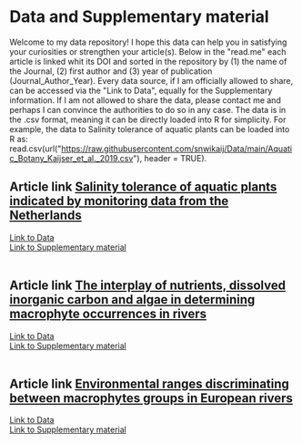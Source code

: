 # Data and Supplementary material<br />
Welcome to my data repository! I hope this data can help you in satisfying your curiosities or strengthen your article(s). Below in the "read.me" each article is linked whit its DOI and sorted in the repository by (1) the name of the Journal, (2) first author and (3) year of publication (Journal_Author_Year). Every data source, if I am officially allowed to share, can be accessed via the "Link to Data", equally for the Supplementary information. If I am not allowed to share the data, please contact me and perhaps I can convince the authorities to do so in any case. The data is in the .csv format, meaning it can be directly loaded into R for simplicity. For example, the data to Salinity tolerance of aquatic plants can be loaded into R as: read.csv(url("https://raw.githubusercontent.com/snwikaij/Data/main/Aquatic_Botany_Kaijser_et_al._2019.csv"), header = TRUE). <br /> 

## Article link [Salinity tolerance of aquatic plants indicated by monitoring data from the Netherlands](https://doi.org/10.1016/j.aquabot.2019.103129)<br />
[Link to Data](https://github.com/snwikaij/Data/blob/main/Aquatic_Botany_Kaijser_et_al._2019.csv)<br />
[Link to Supplementary material](https://github.com/snwikaij/Data/blob/main/Aquatic_Botany_Kaijser_et_al._2019_Supplementary_information.docx)<br />
<br />

## Article link [The interplay of nutrients, dissolved inorganic carbon and algae in determining macrophyte occurrences in rivers](https://doi.org/10.1016/j.scitotenv.2021.146728)<br />
[Link to Data](https://github.com/snwikaij/Data/blob/main/STOTEN_Kaijser_et_al._2021_macrophytes.csv)<br />
[Link to Supplementary material](https://github.com/snwikaij/Data/blob/main/STOTEN_Kaijser_et_al._2021_Supplementary_information.docx)<br />
<br />

## Article link [Environmental ranges discriminating between macrophytes groups in European rivers](https://doi.org/10.1371/journal.pone.0269744)<br />
[Link to Data](https://github.com/snwikaij/Data/blob/main/PLOS_Kaijser_et_al._2022.csv)<br />
[Link to Supplementary material](https://github.com/snwikaij/Data/blob/main/PLOS_Kaijser_et_al._2022_Supplementary_information.docx)<br />
<br />
